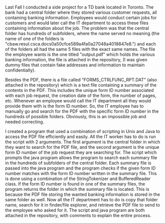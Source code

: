 Last Fall I conducted a side project for a TD bank located in Toronto.  The bank had a central folder where they stored various customer requests, all containing banking information.  Employees would conduct certain jobs for customers and would later call the IT department to access these files containing information about the job. The problem was that the central folder has hundreds of subfolders, where the name served no meaning (the name of one of the folders is "cbaw.resul.csca.docs0a50cfce589a4fa0a27048a4018847e8.") and each of the folders all had the same 5 files with the exact same names.  The file the employee wants is the one titled "output.pdf" which holds the various banking information, the file is attached in the repository, (I was given dummy files that contain fake addresses and information to maintain confidentially).    

Besides the PDF, there is a file called “FORMS_CTRLFUNC_RPT.DAT” (also attached in the repository) which is a text file containing a summary of the contents in the PDF.  This includes the unique form ID number associated with each job request, the creation date of the form, the number of pages, etc.  Whenever an employee would call the IT department all they would provide them with is the form ID number.  So, the IT employee has to manually go and search for the PDF with the specific form ID number in the hundreds of possible folders.  Obviously, this is an impossible job and needed correcting.  

I created a program that used a combination of scripting in Unix and Java to access the PDF file efficiently and easily.  All the IT worker has to do is run the script with 2 arguments.  The first argument is the central folder in which they want to search for the PDF file, and the second argument is the unique form ID number of the job request they are searching for.  The script which prompts the java program allows the program to search each summary file in the hundreds of subfolders of the central folder.  Each summary file is passed into the java program and the program checks if the given form ID number matches with the form ID number written in the summary file.  This is done using a combination of the StringTokenizer and BufferedReader class.   If the form ID number is found in one of the summary files, the program returns the folder in which the summary file is located.  This is because the PDF file storing the wanted banking information is stored in the same folder as well.  Now all the IT department has to do is copy that folder name, search for it in finder/file explorer, and retrieve the PDF file to send to the employee who asked for it.  The script and java program are both attached in the repository, with comments to explain the entire process.


